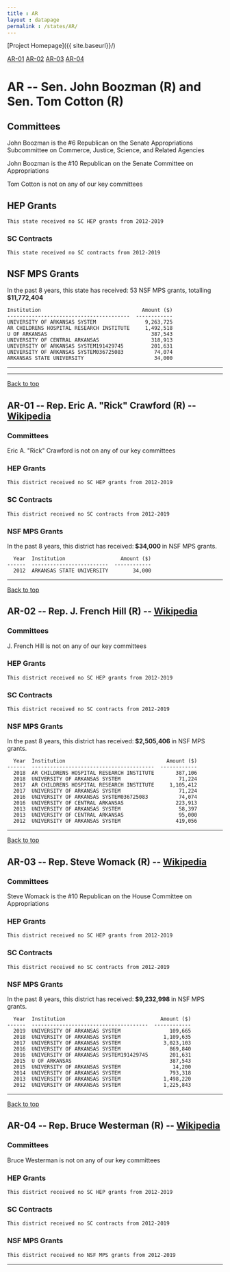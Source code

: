 ```yaml
---
title : AR
layout : datapage
permalink : /states/AR/
---
```

<a name="top"></a>
[Project Homepage]({{ site.baseurl}}/)


[AR-01](#AR-01)  [AR-02](#AR-02)  [AR-03](#AR-03)  [AR-04](#AR-04)  

# AR -- Sen. John Boozman (R) and  Sen. Tom Cotton (R)
## Committees
John Boozman is the #6 Republican on the Senate Appropriations Subcommittee on Commerce, Justice, Science, and Related Agencies 

John Boozman is the #10 Republican on the Senate Committee on Appropriations 

Tom Cotton is not on any of our key committees 

## HEP Grants
```
This state received no SC HEP grants from 2012-2019
```
### SC Contracts
```
This state received no SC contracts from 2012-2019
```
## NSF MPS Grants
In the past 8 years, this state has received:
53 NSF MPS grants, totalling <b> $11,772,404</b>
```
Institution                                 Amount ($)
----------------------------------------  ------------
UNIVERSITY OF ARKANSAS SYSTEM                9,263,725
AR CHILDRENS HOSPITAL RESEARCH INSTITUTE     1,492,518
U OF ARKANSAS                                  387,543
UNIVERSITY OF CENTRAL ARKANSAS                 318,913
UNIVERSITY OF ARKANSAS SYSTEM191429745         201,631
UNIVERSITY OF ARKANSAS SYSTEM036725083          74,074
ARKANSAS STATE UNIVERSITY                       34,000
```
---
---
<a name="AR-01"></a>
[Back to top](#top)
## AR-01 -- Rep. Eric A. "Rick" Crawford (R) -- [Wikipedia](https://en.wikipedia.org/wiki/AR-01)
### Committees
Eric A. "Rick" Crawford is not on any of our key committees 

### HEP Grants
```
This district received no SC HEP grants from 2012-2019
```
### SC Contracts
```
This district received no SC contracts from 2012-2019
```
### NSF MPS Grants
In the past 8 years, this district has received:<b> $34,000 </b>in NSF MPS grants.
```
  Year  Institution                  Amount ($)
------  -------------------------  ------------
  2012  ARKANSAS STATE UNIVERSITY        34,000
```
---
<a name="AR-02"></a>
[Back to top](#top)
## AR-02 -- Rep. J. French Hill (R) -- [Wikipedia](https://en.wikipedia.org/wiki/AR-02)
### Committees
J. French Hill is not on any of our key committees 

### HEP Grants
```
This district received no SC HEP grants from 2012-2019
```
### SC Contracts
```
This district received no SC contracts from 2012-2019
```
### NSF MPS Grants
In the past 8 years, this district has received:<b> $2,505,406 </b>in NSF MPS grants.
```
  Year  Institution                                 Amount ($)
------  ----------------------------------------  ------------
  2018  AR CHILDRENS HOSPITAL RESEARCH INSTITUTE       387,106
  2018  UNIVERSITY OF ARKANSAS SYSTEM                   71,224
  2017  AR CHILDRENS HOSPITAL RESEARCH INSTITUTE     1,105,412
  2017  UNIVERSITY OF ARKANSAS SYSTEM                   71,224
  2016  UNIVERSITY OF ARKANSAS SYSTEM036725083          74,074
  2016  UNIVERSITY OF CENTRAL ARKANSAS                 223,913
  2013  UNIVERSITY OF ARKANSAS SYSTEM                   58,397
  2013  UNIVERSITY OF CENTRAL ARKANSAS                  95,000
  2012  UNIVERSITY OF ARKANSAS SYSTEM                  419,056
```
---
<a name="AR-03"></a>
[Back to top](#top)
## AR-03 -- Rep. Steve Womack (R) -- [Wikipedia](https://en.wikipedia.org/wiki/AR-03)
### Committees
Steve Womack is the #10 Republican on the House Committee on Appropriations 

### HEP Grants
```
This district received no SC HEP grants from 2012-2019
```
### SC Contracts
```
This district received no SC contracts from 2012-2019
```
### NSF MPS Grants
In the past 8 years, this district has received:<b> $9,232,998 </b>in NSF MPS grants.
```
  Year  Institution                               Amount ($)
------  --------------------------------------  ------------
  2019  UNIVERSITY OF ARKANSAS SYSTEM                109,665
  2018  UNIVERSITY OF ARKANSAS SYSTEM              1,109,635
  2017  UNIVERSITY OF ARKANSAS SYSTEM              3,023,103
  2016  UNIVERSITY OF ARKANSAS SYSTEM                869,840
  2016  UNIVERSITY OF ARKANSAS SYSTEM191429745       201,631
  2015  U OF ARKANSAS                                387,543
  2015  UNIVERSITY OF ARKANSAS SYSTEM                 14,200
  2014  UNIVERSITY OF ARKANSAS SYSTEM                793,318
  2013  UNIVERSITY OF ARKANSAS SYSTEM              1,498,220
  2012  UNIVERSITY OF ARKANSAS SYSTEM              1,225,843
```
---
<a name="AR-04"></a>
[Back to top](#top)
## AR-04 -- Rep. Bruce Westerman (R) -- [Wikipedia](https://en.wikipedia.org/wiki/AR-04)
### Committees
Bruce Westerman is not on any of our key committees 

### HEP Grants
```
This district received no SC HEP grants from 2012-2019
```
### SC Contracts
```
This district received no SC contracts from 2012-2019
```
### NSF MPS Grants
```
This district received no NSF MPS grants from 2012-2019
```
---
